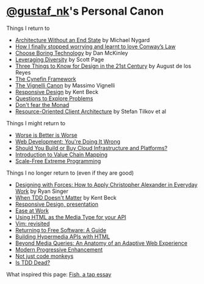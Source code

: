 [@gustaf_nk](http://twitter.com/gustaf_nk)'s Personal Canon
==============
Things I return to

* [Architecture Without an End State](https://vimeo.com/41763228) by Michael Nygard
* [How I finally stopped worrying and learnt to love Conway’s Law](https://www.youtube.com/watch?v=l1tyfb5we7I)
* [Choose Boring Technology](http://mcfunley.com/choose-boring-technology) by Dan McKinley
* [Leveraging Diversity](https://youtu.be/lt9UeknKwZw?t=4m49s) by Scott Page
* [Three Things to Know for Design in the 21st Century](http://www.youtube.com/watch?v=eGkvUl79C6g) by August de los Reyes
* [The Cynefin Framework](https://en.wikipedia.org/wiki/Cynefin_Framework)
* [The Vignelli Canon](http://www.vignelli.com/canon.pdf) by Massimo Vignelli
* [Responsive Design](http://pragprog.com/magazines/2009-09/responsive-design) by Kent Beck
* [Questions to Explore Problems](http://dhemery.com/pdf/questions_to_explore_problems.pdf)
* [Don't fear the Monad](https://www.youtube.com/watch?v=ZhuHCtR3xq8)
* [Resource-Oriented Client Architecture](http://roca-style.org/) by Stefan Tilkov et al

Things I might return to

* [Worse is Better is Worse](http://dreamsongs.com/Files/worse-is-worse.pdf)
* [Web Development: You're Doing It Wrong](http://www.infoq.com/presentations/web-development-techniques)
* [Should You Build or Buy Cloud Infrastructure and Platforms?](https://www.youtube.com/watch?v=lC8YptCRZck)
* [Introduction to Value Chain Mapping](https://youtu.be/NnFeIt-uaEc?t=4m33s)
* [Scale-Free Extreme Programming](http://www.eecs.yorku.ca/course_archive/2003-04/W/6442/misc/Kent%20Beck%20scale%20free.pdf)

Things I no longer return to (even if they are good)

* [Designing with Forces: How to Apply Christopher Alexander in Everyday Work](https://vimeo.com/10875362) by Ryan Singer
* [When TDD Doesn't Matter](https://www.facebook.com/notes/kent-beck/when-tdd-doesnt-matter/797644973601702) by Kent Beck
* [Responsive Design, presentation](http://www.infoq.com/presentations/responsive-design)
* [Ease at Work](https://www.youtube.com/playlist?list=PLE9763518A2765373)
* [Using HTML as the Media Type for your API](http://codeartisan.blogspot.se/2012/07/using-html-as-media-type-for-your-api.html)
* [Vim: revisited](http://mislav.uniqpath.com/2011/12/vim-revisited/)
* [Returning to Free Software: A Guide](http://words.steveklabnik.com/returning-to-free-software-a-guide)
* [Building Hypermedia APIs with HTML](http://www.infoq.com/presentations/web-api-html)
* [Beyond Media Queries: An Anatomy of an Adaptive Web Experience](https://vimeo.com/55076713)
* [Modern Progressive Enhancement](https://vimeo.com/144768071)
* [Not just code monkeys](https://www.youtube.com/watch?v=4E3xfR6IBII)
* [Is TDD Dead?](https://www.youtube.com/playlist?list=PLJb2p0qX8R_qSRhs14CiwKuDuzERXSU8m)

What inspired this page: [Fish, a tap essay](http://www.robinsloan.com/fish/)
